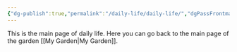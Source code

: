 ```yaml
---
{"dg-publish":true,"permalink":"/daily-life/daily-life/","dgPassFrontmatter":true}
---
```


This is the main page of daily life.
Here you can go back to the main page of the garden [[My Garden\|My Garden]].